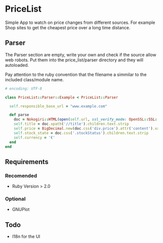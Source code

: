# PriceList
Simple App to watch on price changes from different sources.
For example Shop sites to get the cheapest price over a long time distance.

## Parser

The Parser section are empty, write your own and check if the source allow web robots.
Put them into the price_list/parser directory and they will autoloaded.

Pay attention to the ruby convention that the filename a simmilar to the included class/module name.

```ruby
# encoding: UTF-8

class PriceList::Parser::Example < PriceList::Parser

  self.responsible_base_url = "www.example.com"

  def parse
    doc = Nokogiri::HTML(open(self.url, ssl_verify_mode: OpenSSL::SSL::VERIFY_NONE))
    self.title = doc.xpath('//title').children.text.strip
    self.price = BigDecimal.new(doc.css('div.price').attr('content').value.strip)
    self.stock_state = doc.css('.stockStatus').children.text.strip
    self.currency = '€'
  end
end
```
## Requirements

### Recomended

* Ruby Version > 2.0

### Optional

* GNUPlot

## Todo

* I18n for the UI
